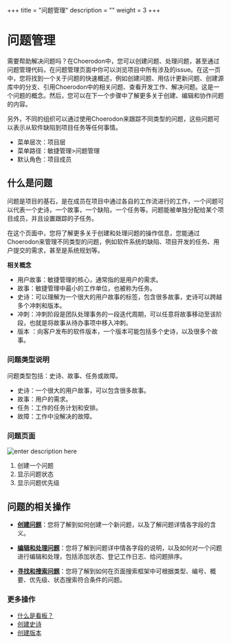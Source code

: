 ﻿+++
title = "问题管理"
description = ""
weight = 3
+++

<h1 id="1">问题管理</h1>

需要帮助解决问题吗？在Choerodon中，您可以创建问题、处理问题，甚至通过问题管理代码，在问题管理页面中你可以浏览项目中所有涉及的issue。在这一页中，您将找到一个关于问题的快速概述，例如创建问题、用估计更新问题、创建源库中的分支、引用Choerodon中的相关问题、查看开发工作、解决问题。这是一个问题的概念。然后，您可以在下一个步骤中了解更多关于创建、编辑和协作问题的内容。

另外，不同的组织可以通过使用Choerodon来跟踪不同类型的问题，这些问题可以表示从软件缺陷到项目任务等任何事情。

- 菜单层次：项目层
- 菜单路径：敏捷管理>问题管理
- 默认角色：项目成员

<h2 id="1">什么是问题</h2>

问题是项目的基石，是在成员在项目中通过各自的工作流进行的工作，一个问题可以代表一个史诗，一个故事，一个缺陷，一个任务等。问题能被单独分配给某个项目成员，并且设置跟踪的子任务。

在这个页面中，您将了解更多关于创建和处理问题的操作信息，您能通过Choerodon来管理不同类型的问题，例如软件系统的缺陷、项目开发的任务、用户提交的需求，甚至是系统规划等。

**相关概念**

- 用户故事：敏捷管理的核心，通常指的是用户的需求。
- 故事：敏捷管理中最小的工作单位，也被称为任务。
- 史诗：可以理解为一个很大的用户故事的标签，包含很多故事，史诗可以跨越多个冲刺和版本。 
- 冲刺：冲刺阶段是团队处理事务的一段迭代周期，可以任意将故事移动至该阶段，也就是将故事从待办事项中移入冲刺。
- 版本 ：向客户发布的软件版本，一个版本可能包括多个史诗，以及很多个故事。
 
### 问题类型说明
问题类型包括：史诗、故事、任务或故障。

- 史诗：一个很大的用户故事，可以包含很多故事。
- 故事：用户的需求。
- 任务：工作的任务计划和安排。
- 故障：工作中没解决的故障。

### 问题页面

![enter description here](/docs/user-guide/agile/imge/image3.png "image3")

1. 创建一个问题
2. 显示问题状态
3. 显示问题优先级

<h2 id="1">问题的相关操作</h2>

- [**创建问题**](../issue/create-issue)：您将了解到如何创建一个新问题，以及了解问题详情各字段的含义。

- [**编辑和处理问题**](../issue/manage-issue)：您将了解到问题详中情各字段的说明，以及如何对一个问题进行编辑和处理，包括添加状态、登记工作日志、给问题排序。

- [**寻找和搜索问题**](../issue/manage-issue)：您将了解到如何在页面搜索框架中可根据类型、编号、概要、优先级、状态搜索符合条件的问题。


### 更多操作
- [什么是看板？](../sprint)
- [创建史诗](../backlog)
- [创建版本](../backlog)